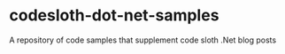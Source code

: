 # codesloth-dot-net-samples
A repository of code samples that supplement code sloth .Net blog posts
